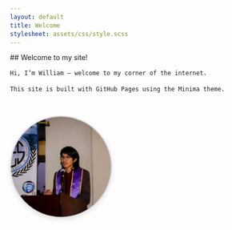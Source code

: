 ```yaml
---
layout: default
title: Welcome
stylesheet: assets/css/style.scss
---
```


<div style="display: flex; align-items: center; gap: 2rem; flex-wrap: wrap;">

  <div style="flex: 2; min-width: 250px;">
    ## Welcome to my site!

    Hi, I’m William — welcome to my corner of the internet.

    This site is built with GitHub Pages using the Minima theme.
  </div>

  <div style="flex: 1; min-width: 250px;">
    <img 
      src="/assets/img/profile_pic.png" 
      alt="Portrait" 
      style="width: 200px; height: 200px; object-fit: cover; border-radius: 50%; border: 2px solid rgba(0, 0, 0, 0.15); box-shadow: 0 4px 10px rgba(0,0,0,0.1);">
  </div>

</div>
